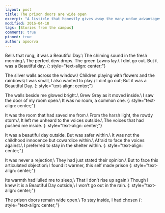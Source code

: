 ```yaml
---
layout: post
title: The prison doors are wide open
excerpt: "A listicle that honestly gives away the many undue advantages that the fairer sex has while studying in an IIT. All the IIT boys will deem it as true as much as the girls will."
modified: 2016-04-18
tags: [Stories from the campus]
comments: true
pinned: true
author: apoorva
---
```


Bells that rung, it was a Beautiful Day.\\
The chiming sound in the fresh morning.\\
The perfect dew drops. The green Lawns lay.\\
I dint go out. But it was a Beautiful day.
{: style="text-align: center;"}

The silver walls across the window.\\
Children playing with flowers and the rainbows\\
I was small, I also wanted to play.\\
I dint go out; But it was a Beautiful Day.
{: style="text-align: center;"}

The walls beside me glowed bright.\\
Grew Gray as it moved inside.\\
I saw the door of my room open.\\
It was no room, a common one.
{: style="text-align: center;"}

It was the room that had saved me from.\\
From the harsh light, the rowdy storm.\\
It left me unheard to the voices outside.\\
The voices that had pushed me inside.
{: style="text-align: center;"}

It was a beautiful day outside. But was safer within.\\
It was not the childhood innocence but cowardice within.\\
Afraid to face the voices against.\\
I preferred to stay in the shelter within.
{: style="text-align: center;"}

It was never a rejection;\\
They had just stated their opinion.\\
But to face this articulated objection\\
I found it warmer, this self made prison
{: style="text-align: center;"}

Its warmth had lulled me to sleep,\\
That I don’t rise up again.\\
Though I knew it is a Beautiful Day outside,\\
I won’t go out in the rain.
{: style="text-align: center;"}

The prison doors remain wide open.\\
To stay inside, I had chosen
{: style="text-align: center;"}

